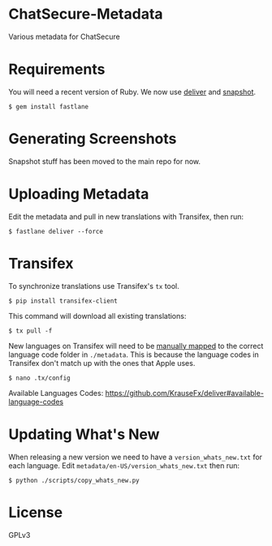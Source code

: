 ChatSecure-Metadata
===================

Various metadata for ChatSecure


# Requirements
You will need a recent version of Ruby. We now use [deliver](https://github.com/KrauseFx/deliver) and [snapshot](https://github.com/KrauseFx/snapshot).

    $ gem install fastlane

# Generating Screenshots

Snapshot stuff has been moved to the main repo for now.

# Uploading Metadata

Edit the metadata and pull in new translations with Transifex, then run:

    $ fastlane deliver --force

# Transifex

To synchronize translations use Transifex's `tx` tool.

    $ pip install transifex-client
    
This command will download all existing translations:

    $ tx pull -f
    
New languages on Transifex will need to be [manually mapped](http://docs.transifex.com/developer/client/config) to the correct language code folder in `./metadata`. This is because the language codes in Transifex don't match up with the ones that Apple uses.

    $ nano .tx/config
    
Available Languages Codes: https://github.com/KrauseFx/deliver#available-language-codes
    
    
# Updating What's New
    
When releasing a new version we need to have a `version_whats_new.txt` for each language. Edit `metadata/en-US/version_whats_new.txt` then run:

    $ python ./scripts/copy_whats_new.py
    
# License

GPLv3